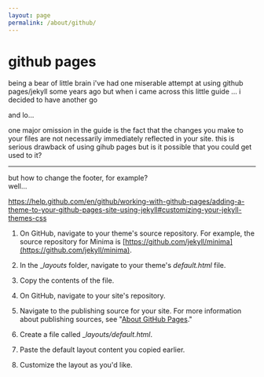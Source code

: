 ```yaml
---
layout: page
permalink: /about/github/
---
```


# github pages

being a bear of little brain i've had one miserable attempt at using github pages/jekyll some years ago but when i came across this little guide ... i decided to have another go

and lo...

one major omission in the guide is the fact that the changes you make to your files are not necessarily immediately reflected in your site. this is serious drawback of using gihub pages but is it possible that you could get used to it?

----------------------

but how to change the footer, for example?  
well...

https://help.github.com/en/github/working-with-github-pages/adding-a-theme-to-your-github-pages-site-using-jekyll#customizing-your-jekyll-themes-css

  1. On GitHub, navigate to your theme's source repository. For example, the source repository for Minima is [https://github.com/jekyll/minima](https://github.com/jekyll/minima).

  2. In the __layouts_ folder, navigate to your theme's _default.html_ file.

  3. Copy the contents of the file.

  4. On GitHub, navigate to your site's repository.

  5. Navigate to the publishing source for your site. For more information about publishing sources, see "[About GitHub Pages](https://help.github.com/en/articles/about-github-pages#publishing-sources-for-github-pages-sites)."

  6. Create a file called __layouts/default.html_.

  7. Paste the default layout content you copied earlier.

  8. Customize the layout as you'd like.
